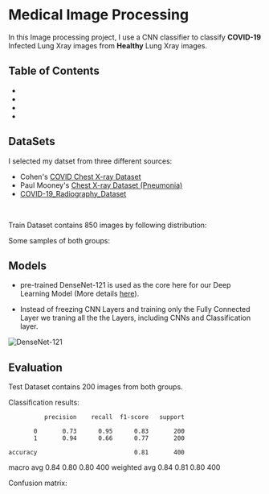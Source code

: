 # Medical Image Processing

In this Image processing project, I use a CNN classifier to classify **COVID-19** Infected Lung Xray images from **Healthy** Lung Xray images.

## Table of Contents
* []()
* []()
* []()
* []()

## DataSets
I selected my datset from three different sources: 
- Cohen's [COVID Chest X-ray Dataset](https://github.com/ieee8023/covid-chestxray-dataset) 
- Paul Mooney's [Chest X-ray Dataset (Pneumonia)](https://www.kaggle.com/paultimothymooney/chest-xray-pneumonia)
- [COVID-19_Radiography_Dataset](https://www.kaggle.com/datasets/tawsifurrahman/covid19-radiography-database)
<br>

Train Dataset contains 850 images by following distribution: 
<link>


Some samples of both groups: 

<link>

## Models

* pre-trained DenseNet-121 is used as the core here for our Deep Learning Model (More details [here](https://arxiv.org/abs/1608.06993)).

* Instead of freezing CNN Layers and training only the Fully Connected Layer we traning all the the Layers,  including CNNs and Classification layer.

![DenseNet-121](https://miro.medium.com/max/1400/1*vIZhPImFr9Gjpx6ZB7IOJg.png)


## Evaluation 

Test Dataset contains 200 images from both groups. 

Classification results:

              precision    recall  f1-score   support

           0       0.73      0.95      0.83       200
           1       0.94      0.66      0.77       200

    accuracy                           0.81       400
   macro avg       0.84      0.80      0.80       400
weighted avg       0.84      0.81      0.80       400


Confusion matrix: 

<link>